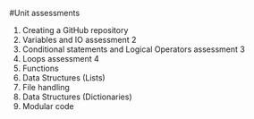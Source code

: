 #Unit assessments
1. Creating a GitHub repository
2. Variables and IO assessment 2
3. Conditional statements and Logical Operators assessment 3
4. Loops assessment 4
5.  Functions
6. Data Structures (Lists)
7. File handling 
8. Data Structures (Dictionaries)
9. Modular code
